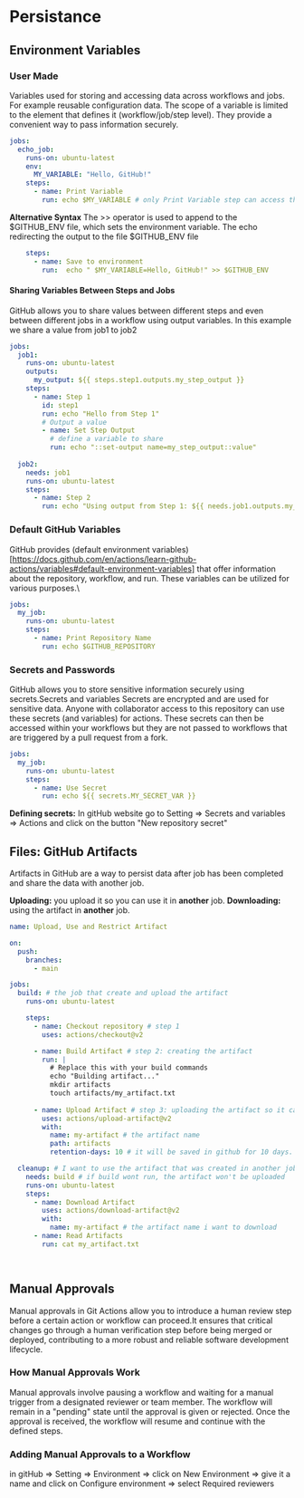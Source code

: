 
# Persistance 

## Environment Variables

### User Made
Variables used for storing and accessing data across workflows and jobs. For example reusable configuration data. The scope of a variable is limited to the element that defines it (workflow/job/step level). They provide a convenient way to pass information securely.

```yaml
jobs:
  echo_job:
    runs-on: ubuntu-latest
    env:
      MY_VARIABLE: "Hello, GitHub!"
    steps:
      - name: Print Variable
        run: echo $MY_VARIABLE # only Print Variable step can access this variable. you can define it in the global scope for global access
```
**Alternative Syntax**
The >> operator is used to append to the $GITHUB_ENV file, which sets the environment variable. The echo redirecting the output to the file $GITHUB_ENV file
```yaml
    steps:
      - name: Save to environment
        run:  echo " $MY_VARIABLE=Hello, GitHub!" >> $GITHUB_ENV
```

#### Sharing Variables Between Steps and Jobs
GitHub allows you to share values between different steps and even between different jobs in a workflow using output variables.
In this example we share a value from job1 to job2

```yaml
jobs:
  job1:
    runs-on: ubuntu-latest
    outputs:
      my_output: ${{ steps.step1.outputs.my_step_output }}
    steps:
      - name: Step 1
        id: step1
        run: echo "Hello from Step 1"
        # Output a value
        - name: Set Step Output
          # define a variable to share
          run: echo "::set-output name=my_step_output::value"
          
  job2:
    needs: job1
    runs-on: ubuntu-latest
    steps:
      - name: Step 2
        run: echo "Using output from Step 1: ${{ needs.job1.outputs.my_output}}"
```

### Default GitHub Variables

GitHub provides (default environment variables) [https://docs.github.com/en/actions/learn-github-actions/variables#default-environment-variables] that offer information about the repository, workflow, and run. These variables can be utilized for various purposes.\

```yaml
jobs:
  my_job:
    runs-on: ubuntu-latest
    steps:
      - name: Print Repository Name
        run: echo $GITHUB_REPOSITORY
```

### Secrets and Passwords

GitHub allows you to store sensitive information securely using secrets.Secrets and variables  Secrets are encrypted and are used for sensitive data.
Anyone with collaborator access to this repository can use these secrets (and variables) for actions. These secrets can then be accessed within your workflows but they are not passed to workflows that are triggered by a pull request from a fork. 

```yaml
jobs:
  my_job:
    runs-on: ubuntu-latest
    steps:
      - name: Use Secret
        run: echo ${{ secrets.MY_SECRET_VAR }}
```
**Defining secrets:** In gitHub website go to Setting => Secrets and variables => Actions and click on the button "New repository secret"


## Files: GitHub Artifacts
Artifacts in GitHub are a way to persist data after job has been completed and share the data with another job.

**Uploading:** you upload it so you can use it in **another** job.
**Downloading:** using the artifact in **another** job.

```yaml
name: Upload, Use and Restrict Artifact

on:
  push:
    branches:
      - main

jobs:
  build: # the job that create and upload the artifact
    runs-on: ubuntu-latest

    steps:
      - name: Checkout repository # step 1
        uses: actions/checkout@v2

      - name: Build Artifact # step 2: creating the artifact
        run: |
          # Replace this with your build commands
          echo "Building artifact..."
          mkdir artifacts
          touch artifacts/my_artifact.txt
          
      - name: Upload Artifact # step 3: uploading the artifact so it can be used in the cleanup job later
        uses: actions/upload-artifact@v2
        with:
          name: my-artifact # the artifact name
          path: artifacts
          retention-days: 10 # it will be saved in github for 10 days. the default is 90 days

  cleanup: # I want to use the artifact that was created in another job so i will donload it
    needs: build # if build wont run, the artifact won't be uploaded
    runs-on: ubuntu-latest
    steps:
      - name: Download Artifact 
        uses: actions/download-artifact@v2
        with:
          name: my-artifact # the artifact name i want to download
      - name: Read Artifacts
        run: cat my_artifact.txt

      
```

## Manual Approvals

Manual approvals in Git Actions allow you to introduce a human review step before a certain action or workflow can proceed.It ensures that critical changes go through a human verification step before being merged or deployed, contributing to a more robust and reliable software development lifecycle.

### How Manual Approvals Work

Manual approvals involve pausing a workflow and waiting for a manual trigger from a designated reviewer or team member. The workflow will remain in a "pending" state until the approval is given or rejected. Once the approval is received, the workflow will resume and continue with the defined steps.

### Adding Manual Approvals to a Workflow
in gitHub => Setting => Environment => click on New Environment => give it a name and click on Configure environment => select Required reviewers




